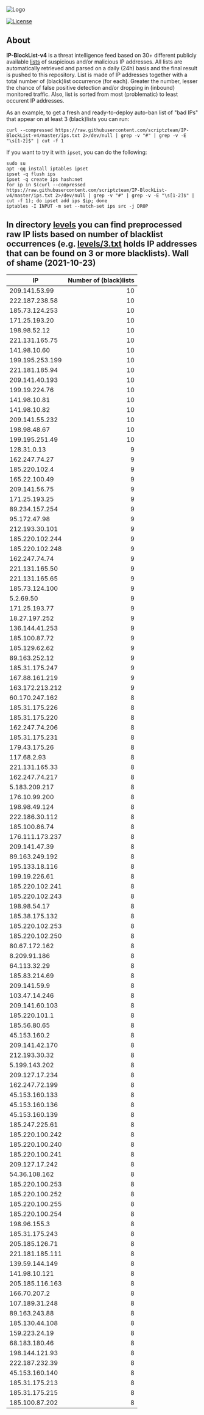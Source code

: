 ![Logo](https://i.imgur.com/PyKLAe7.png)

[![License](https://img.shields.io/badge/license-The_Unlicense-red.svg)](https://unlicense.org/)

About
----

**IP-BlockList-v4** is a threat intelligence feed based on 30+ different publicly available [lists](https://github.com/stamparm/maltrail) of suspicious and/or malicious IP addresses. All lists are automatically retrieved and parsed on a daily (24h) basis and the final result is pushed to this repository. List is made of IP addresses together with a total number of (black)list occurrence (for each). Greater the number, lesser the chance of false positive detection and/or dropping in (inbound) monitored traffic. Also, list is sorted from most (problematic) to least occurent IP addresses.

As an example, to get a fresh and ready-to-deploy auto-ban list of "bad IPs" that appear on at least 3 (black)lists you can run:

```
curl --compressed https://raw.githubusercontent.com/scriptzteam/IP-BlockList-v4/master/ips.txt 2>/dev/null | grep -v "#" | grep -v -E "\s[1-2]$" | cut -f 1
```

If you want to try it with `ipset`, you can do the following:

```
sudo su
apt -qq install iptables ipset
ipset -q flush ips
ipset -q create ips hash:net
for ip in $(curl --compressed https://raw.githubusercontent.com/scriptzteam/IP-BlockList-v4/master/ips.txt 2>/dev/null | grep -v "#" | grep -v -E "\s[1-2]$" | cut -f 1); do ipset add ips $ip; done
iptables -I INPUT -m set --match-set ips src -j DROP
```

In directory [levels](levels) you can find preprocessed raw IP lists based on number of blacklist occurrences (e.g. [levels/3.txt](levels/3.txt) holds IP addresses that can be found on 3 or more blacklists).
Wall of shame (2021-10-23)
----

|IP|Number of (black)lists|
|---|--:|
209.141.53.99|10
222.187.238.58|10
185.73.124.253|10
171.25.193.20|10
198.98.52.12|10
221.131.165.75|10
141.98.10.60|10
199.195.253.199|10
221.181.185.94|10
209.141.40.193|10
199.19.224.76|10
141.98.10.81|10
141.98.10.82|10
209.141.55.232|10
198.98.48.67|10
199.195.251.49|10
128.31.0.13|9
162.247.74.27|9
185.220.102.4|9
165.22.100.49|9
209.141.56.75|9
171.25.193.25|9
89.234.157.254|9
95.172.47.98|9
212.193.30.101|9
185.220.102.244|9
185.220.102.248|9
162.247.74.74|9
221.131.165.50|9
221.131.165.65|9
185.73.124.100|9
5.2.69.50|9
171.25.193.77|9
18.27.197.252|9
136.144.41.253|9
185.100.87.72|9
185.129.62.62|9
89.163.252.12|9
185.31.175.247|9
167.88.161.219|9
163.172.213.212|9
60.170.247.162|8
185.31.175.226|8
185.31.175.220|8
162.247.74.206|8
185.31.175.231|8
179.43.175.26|8
117.68.2.93|8
221.131.165.33|8
162.247.74.217|8
5.183.209.217|8
176.10.99.200|8
198.98.49.124|8
222.186.30.112|8
185.100.86.74|8
176.111.173.237|8
209.141.47.39|8
89.163.249.192|8
195.133.18.116|8
199.19.226.61|8
185.220.102.241|8
185.220.102.243|8
198.98.54.17|8
185.38.175.132|8
185.220.102.253|8
185.220.102.250|8
80.67.172.162|8
8.209.91.186|8
64.113.32.29|8
185.83.214.69|8
209.141.59.9|8
103.47.14.246|8
209.141.60.103|8
185.220.101.1|8
185.56.80.65|8
45.153.160.2|8
209.141.42.170|8
212.193.30.32|8
5.199.143.202|8
209.127.17.234|8
162.247.72.199|8
45.153.160.133|8
45.153.160.136|8
45.153.160.139|8
185.247.225.61|8
185.220.100.242|8
185.220.100.240|8
185.220.100.241|8
209.127.17.242|8
54.36.108.162|8
185.220.100.253|8
185.220.100.252|8
185.220.100.255|8
185.220.100.254|8
198.96.155.3|8
185.31.175.243|8
205.185.126.71|8
221.181.185.111|8
139.59.144.149|8
141.98.10.121|8
205.185.116.163|8
166.70.207.2|8
107.189.31.248|8
89.163.243.88|8
185.130.44.108|8
159.223.24.19|8
68.183.180.46|8
198.144.121.93|8
222.187.232.39|8
45.153.160.140|8
185.31.175.213|8
185.31.175.215|8
185.100.87.202|8
